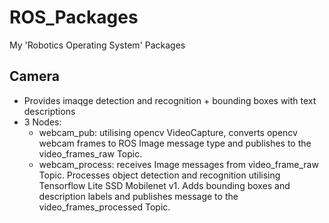 # ROS_Packages
My 'Robotics Operating System' Packages

## Camera
* Provides imaqge detection and recognition + bounding boxes with text descriptions
* 3 Nodes:
  * webcam_pub: utilising opencv VideoCapture, converts opencv webcam frames to ROS Image message type and publishes to the video_frames_raw Topic.
  * webcam_process: receives Image messages from video_frame_raw Topic. Processes object detection and recognition utilising Tensorflow Lite SSD Mobilenet v1. Adds bounding boxes and description labels and publishes message to the video_frames_processed Topic.
